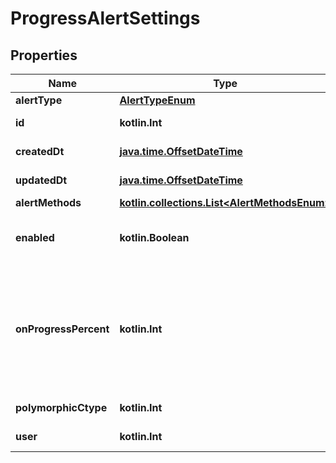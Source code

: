 
# ProgressAlertSettings

## Properties
Name | Type | Description | Notes
------------ | ------------- | ------------- | -------------
**alertType** | [**AlertTypeEnum**](AlertTypeEnum.md) |  | 
**id** | **kotlin.Int** |  |  [optional] [readonly]
**createdDt** | [**java.time.OffsetDateTime**](java.time.OffsetDateTime.md) |  |  [optional] [readonly]
**updatedDt** | [**java.time.OffsetDateTime**](java.time.OffsetDateTime.md) |  |  [optional] [readonly]
**alertMethods** | [**kotlin.collections.List&lt;AlertMethodsEnum&gt;**](AlertMethodsEnum.md) |  |  [optional]
**enabled** | **kotlin.Boolean** | Enable or disable this alert channel |  [optional]
**onProgressPercent** | **kotlin.Int** | Progress notification interval. Example: 25 will notify you at 25%, 50%, 75%, and 100% progress |  [optional]
**polymorphicCtype** | **kotlin.Int** |  |  [optional] [readonly]
**user** | **kotlin.Int** |  |  [optional] [readonly]




